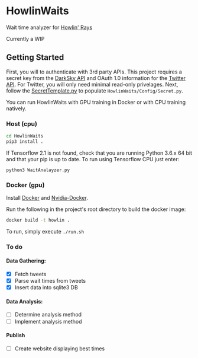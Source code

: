 # HowlinWaits

Wait time analyzer for [Howlin' Rays](https://howlinrays.com/)

Currently a WIP

## Getting Started
First, you will to authenticate with 3rd party APIs.  This project requires a secret key from the [DarkSky API](https://darksky.net/dev) and OAuth 1.0 information for the [Twitter API](https://developer.twitter.com/en/docs/basics/getting-started).  For Twitter, you will only need minimal read-only privelages.  Next, follow the [SecretTemplate.py](./Config/SecretTemplate.py) to populate `HowlinWaits/Config/Secret.py`.

You can run HowlinWaits with GPU training in Docker or with CPU training natively.

### Host (cpu)
```bash
cd HowlinWaits
pip3 install .
```
If Tensorflow 2.1 is not found, check that you are running Python 3.6.x 64 bit and that your pip is up to date.  To run using Tensorflow CPU just enter:
```
python3 WaitAnalayzer.py
```
### Docker (gpu)
Install [Docker](https://www.docker.com/) and [Nvidia-Docker](https://github.com/NVIDIA/nvidia-docker).

Run the following in the project's root directory to build the docker image: 
```bash
docker build -t howlin .
```
To run, simply execute `./run.sh`

### To do

#### Data Gathering:
- [X] Fetch tweets
- [X] Parse wait times from tweets
- [X] Insert data into sqlite3 DB

#### Data Analysis:
- [ ] Determine analysis method
- [ ] Implement analysis method

#### Publish 
- [ ] Create website displaying best times

